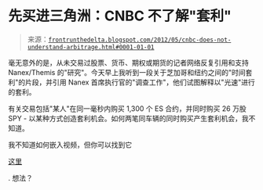 <!--yml

category: 未分类

date: 2024-05-12 23:29:07

-->

# 先买进三角洲：CNBC 不了解"套利"

> 来源：[`frontrunthedelta.blogspot.com/2012/05/cnbc-does-not-understand-arbitrage.html#0001-01-01`](https://frontrunthedelta.blogspot.com/2012/05/cnbc-does-not-understand-arbitrage.html#0001-01-01)

毫无意外的是，从未交易过股票、货币、期权或期货的记者网络反复引用和支持 Nanex/Themis 的"研究"。今天早上我听到一段关于芝加哥和纽约之间的"时间套利"的片段，并引用 Nanex 首席执行官的"调查工作"，他们试图解释以"光速"进行的套利。

有关交易包括"某人"在同一毫秒内购买 1,300 个 ES 合约，并同时购买 26 万股 SPY - 以某种方式创造套利机会。如何两笔同车辆的同时购买产生套利机会，我不知道。

我不知道如何嵌入视频，但你可以找到它

[这里](http://video.cnbc.com/gallery/?video=3000090272&play=1)

. 想法？
